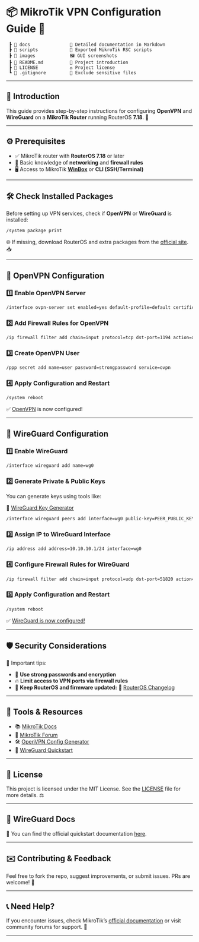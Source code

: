 # 📦 MikroTik VPN Configuration Guide 📌

```plaintext
 ┣ 📂 docs               📄 Detailed documentation in Markdown
 ┣ 📂 scripts            🧩 Exported MikroTik RSC scripts
 ┣ 📂 images             🖼️ GUI screenshots
 ┣ 📜 README.md          📘 Project introduction
 ┣ 📜 LICENSE            ⚖️ Project license
 ┗ 📜 .gitignore         🚫 Exclude sensitive files
```

---

## 📖 Introduction

This guide provides step-by-step instructions for configuring **OpenVPN** and **WireGuard** on a **MikroTik Router** running RouterOS **7.18**. 🚀

---

## ⚙️ Prerequisites

- ✅ MikroTik router with **RouterOS 7.18** or later
- 🧠 Basic knowledge of **networking** and **firewall rules**
- 🖥️ Access to MikroTik **[WinBox](https://mikrotik.com/download)** or **CLI (SSH/Terminal)**

---

## 🛠️ Check Installed Packages

Before setting up VPN services, check if **OpenVPN** or **WireGuard** is installed:

```sh
/system package print
```

🌐 If missing, download RouterOS and extra packages from the [official site](https://mikrotik.com/download). 📥

---

## 🔐 OpenVPN Configuration

### 1️⃣ Enable OpenVPN Server

```sh
/interface ovpn-server set enabled=yes default-profile=default certificate=my-cert require-client-certificate=yes auth=sha1 cipher=aes128,aes256
```

### 2️⃣ Add Firewall Rules for OpenVPN

```sh
/ip firewall filter add chain=input protocol=tcp dst-port=1194 action=accept comment="Allow OpenVPN"
```

### 3️⃣ Create OpenVPN User

```sh
/ppp secret add name=user password=strongpassword service=ovpn
```

### 4️⃣ Apply Configuration and Restart

```sh
/system reboot
```

✅ [OpenVPN](https://openvpn.net/) is now configured!

---

## 🔐 WireGuard Configuration

### 1️⃣ Enable WireGuard

```sh
/interface wireguard add name=wg0
```

### 2️⃣ Generate Private & Public Keys

You can generate keys using tools like:

🔑 [WireGuard Key Generator](https://www.wireguardconfig.com/tools/private-key)

```sh
/interface wireguard peers add interface=wg0 public-key=PEER_PUBLIC_KEY allowed-address=0.0.0.0/0
```

### 3️⃣ Assign IP to WireGuard Interface

```sh
/ip address add address=10.10.10.1/24 interface=wg0
```

### 4️⃣ Configure Firewall Rules for WireGuard

```sh
/ip firewall filter add chain=input protocol=udp dst-port=51820 action=accept comment="Allow WireGuard"
```

### 5️⃣ Apply Configuration and Restart

```sh
/system reboot
```

✅ [WireGuard is now configured!](https://www.wireguard.com/)

---

## 🛡️ Security Considerations

🚨 Important tips:

- 🔐 **Use strong passwords and encryption**
- 🔥 **Limit access to VPN ports via firewall rules**
- 🔄 **Keep RouterOS and firmware updated:**
  🔗 [RouterOS Changelog](https://mikrotik.com/download/changelogs)

---

## 🧪 Tools & Resources

- 📚 [MikroTik Docs](https://help.mikrotik.com/docs/)
- 🧠 [MikroTik Forum](https://forum.mikrotik.com/)
- 🛠️ [OpenVPN Config Generator](https://www.vpnconfigurator.com/openvpn)
- 📄 [WireGuard Quickstart](https://www.wireguard.com/quickstart/)

---

## 🧾 License

This project is licensed under the MIT License. See the [LICENSE](./LICENSE) file for more details. ⚖️

---

## 📄 WireGuard Docs

🔗 You can find the official quickstart documentation [here](https://www.wireguard.com/quickstart/).

---

## ✉️ Contributing & Feedback

Feel free to fork the repo, suggest improvements, or submit issues. PRs are welcome! 🤝

---

## 📞 Need Help?

If you encounter issues, check MikroTik’s [official documentation](https://help.mikrotik.com/docs/) or visit community forums for support. 🎯

---
